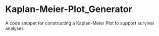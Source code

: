 # Kaplan-Meier-Plot_Generator
A code snippet for constructing a Kaplan-Meier Plot to support survival analyses
